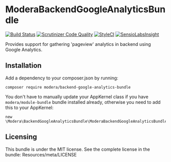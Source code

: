 # ModeraBackendGoogleAnalyticsBundle

[![Build Status](https://travis-ci.org/modera/ModeraBackendGoogleAnalyticsBundle.svg?branch=master)](https://travis-ci.org/modera/ModeraBackendGoogleAnalyticsBundle)
[![Scrutinizer Code Quality](https://scrutinizer-ci.com/g/modera/ModeraBackendGoogleAnalyticsBundle/badges/quality-score.png?b=master)](https://scrutinizer-ci.com/g/modera/ModeraBackendGoogleAnalyticsBundle/?branch=master)
[![StyleCI](https://styleci.io/repos/49496662/shield)](https://styleci.io/repos/49496662)
[![SensioLabsInsight](https://insight.sensiolabs.com/projects/8f68d217-fe94-4c43-9103-551fcf9ddb94/mini.png)](https://insight.sensiolabs.com/projects/8f68d217-fe94-4c43-9103-551fcf9ddb94)

Provides support for gathering 'pageview' analytics in backend using Google Analytics.

## Installation

Add a dependency to your composer.json by running:

    composer require modera/backend-google-analytics-bundle

You don't have to manually update your AppKernel class if you have `modera/module-bundle` bundle installed already, otherwise
you need to add this to your AppKernel:

    new \Modera\BackendGoogleAnalyticsBundle\ModeraBackendGoogleAnalyticsBundle(),

## Licensing

This bundle is under the MIT license. See the complete license in the bundle:
Resources/meta/LICENSE
